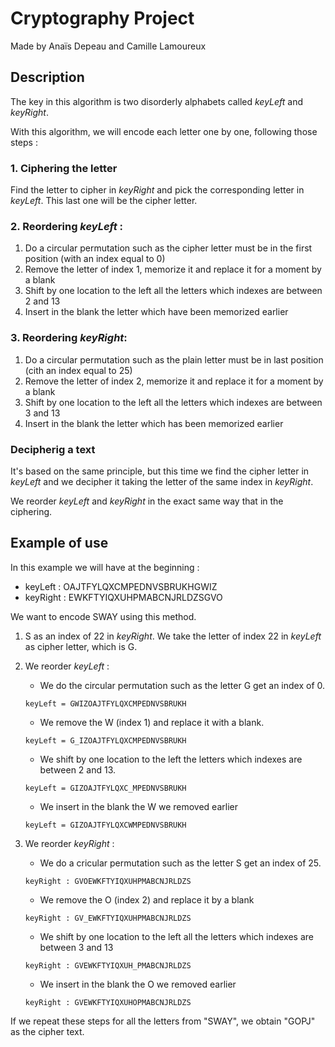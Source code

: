 # Cryptography Project
Made by Anaïs Depeau and Camille Lamoureux

## Description
The key in this algorithm is two disorderly alphabets called _keyLeft_ and _keyRight_.

With this algorithm, we will encode each letter one by one, following those steps :

### 1. Ciphering the letter
Find the letter to cipher in _keyRight_ and pick the corresponding letter in _keyLeft_. This last one will be the cipher letter.
### 2. Reordering _keyLeft_ :
   1. Do a circular permutation such as the cipher letter must be in the first position (with an index equal to 0)
   2. Remove the letter of index 1, memorize it and replace it for a moment by a blank
   3. Shift by one location to the left all the letters which indexes are between 2 and 13
   4. Insert in the blank the letter which have been memorized earlier
   
### 3. Reordering _keyRight_:
   1. Do a circular permutation such as the plain letter must be in last position (cith an index equal to 25)
   2. Remove the letter of index 2, memorize it and replace it for a moment by a blank
   3. Shift by one location to the left all the letters which indexes are between 3 and 13
   4. Insert in the blank the letter which has been memorized earlier

### Decipherig a text
It's based on the same principle, but this time we find the cipher letter in _keyLeft_ and we decipher it taking the letter of the same index in _keyRight_.

We reorder _keyLeft_ and _keyRight_ in the exact same way that in the ciphering.

## Example of use
In this example we will have at the beginning :

- keyLeft : OAJTFYLQXCMPEDNVSBRUKHGWIZ
- keyRight : EWKFTYIQXUHPMABCNJRLDZSGVO

We want to encode SWAY using this method.

1. S as an index of 22 in _keyRight_. We take the letter of index 22 in _keyLeft_ as cipher letter, which is G.
2. We reorder _keyLeft_ :
    - We do the circular permutation such as the letter G get an index of 0.
    
    ```keyLeft = GWIZOAJTFYLQXCMPEDNVSBRUKH```
   
    - We remove the W (index 1) and replace it with a blank.
    
    ```keyLeft = G_IZOAJTFYLQXCMPEDNVSBRUKH```
    - We shift by one location to the left the letters which indexes are between 2 and 13.
    
    ```keyLeft = GIZOAJTFYLQXC_MPEDNVSBRUKH```
    
    - We insert in the blank the W we removed earlier
    
    ```keyLeft = GIZOAJTFYLQXCWMPEDNVSBRUKH```
3. We reorder _keyRight_ :
    - We do a cricular permutation such as the letter S get an index of 25.
    
    ```keyRight : GVOEWKFTYIQXUHPMABCNJRLDZS```
    
    - We remove the O (index 2) and replace it by a blank
    
    ```keyRight : GV_EWKFTYIQXUHPMABCNJRLDZS```
    
    - We shift by one location to the left all the letters which indexes are between 3 and 13
    
    ```keyRight : GVEWKFTYIQXUH_PMABCNJRLDZS```
    
    - We insert in the blank the O we removed earlier
    
    ```keyRight : GVEWKFTYIQXUHOPMABCNJRLDZS```

If we repeat these steps for all the letters from "SWAY", we obtain "GOPJ" as the cipher text.


